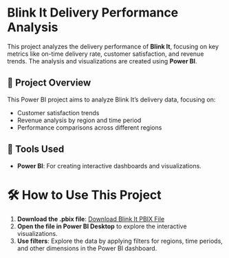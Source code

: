 # Blink It Delivery Performance Analysis

This project analyzes the delivery performance of **Blink It**, focusing on key metrics like on-time delivery rate, customer satisfaction, and revenue trends. The analysis and visualizations are created using **Power BI**.
## 🚚 **Project Overview**
This Power BI project aims to analyze Blink It’s delivery data, focusing on:
- Customer satisfaction trends
- Revenue analysis by region and time period
- Performance comparisons across different regions
## 🔧 **Tools Used**
- **Power BI**: For creating interactive dashboards and visualizations.
# 🛠️ **How to Use This Project**
1. **Download the .pbix file**: [Download Blink It PBIX File]()
2. **Open the file in Power BI Desktop** to explore the interactive visualizations.
3. **Use filters**: Explore the data by applying filters for regions, time periods, and other dimensions in the Power BI dashboard.
